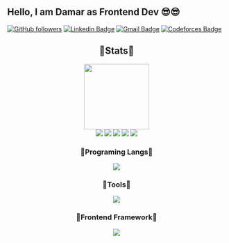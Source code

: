 ## Hello, I am Damar as Frontend Dev 😎😎

[![GitHub followers](https://img.shields.io/github/followers/damarkrisnandi?label=Follow&style=social)](https://github.com/damarkrisnandi/?tab=follow) [![Linkedin Badge](https://img.shields.io/badge/-damarkrisnandi-blue?style=flat-square&logo=Linkedin&logoColor=white&link=https://www.linkedin.com/in/damarkrisnandi/)](https://www.linkedin.com/in/damarkrisnandi/) [![Gmail Badge](https://img.shields.io/badge/-damarkrisnandi1202@gmail.com-c14438?style=flat-square&logo=Gmail&logoColor=white&link=mailto:damarkrisnandi1202@gmail.com)](mailto:damarkrisnandi1202@gmail.com) [![Codeforces Badge](https://img.shields.io/badge/-malingayam-black?style=flat-square&logo=Codeforces&logoColor=white&link=https://codeforces.com/profile/malingayam)](https://codeforces.com/profile/malingayam)

<div align=center> 
  <h2>💖Stats💖</h2>
  <img height=150px src="https://streak-stats.demolab.com?user=damarkrisnandi&theme=algolia"></br>
  <img src="https://github-profile-summary-cards.vercel.app/api/cards/profile-details?username=damarkrisnandi&theme=algolia">
  <img src="https://github-profile-summary-cards.vercel.app/api/cards/repos-per-language?username=damarkrisnandi&theme=algolia">
  <img src="https://github-profile-summary-cards.vercel.app/api/cards/most-commit-language?username=damarkrisnandi&theme=algolia">
  <img src="https://github-profile-summary-cards.vercel.app/api/cards/stats?username=damarkrisnandi&theme=algolia">
  <img src="https://github-profile-summary-cards.vercel.app/api/cards/productive-time?username=damarkrisnandi&theme=algolia">
</div>

<div align=center>
  <h3>💎Programing Langs💎</h3>
    <img src="https://skillicons.dev/icons?i=html,js,ts,css,md,nodejs,lua,rust,python">
  <h3>🏏Tools🏏</h3>
    <img src="https://skillicons.dev/icons?i=github,git,vscode,visualstudio">
  <h3>🎡Frontend Framework🎡</h3>
    <img src="https://skillicons.dev/icons?i=vue,react,nextjs,angular,webpack">
</div>


